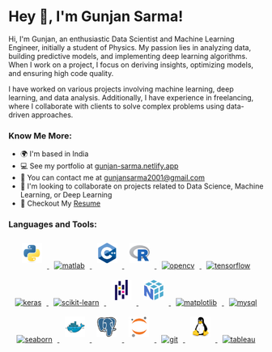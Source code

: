 # Hey 👋, I'm Gunjan Sarma!

Hi, I'm Gunjan, an enthusiastic Data Scientist and Machine Learning Engineer, initially a student of Physics. My passion lies in analyzing data, building predictive models, and implementing deep learning algorithms. When I work on a project, I focus on deriving insights, optimizing models, and ensuring high code quality.

I have worked on various projects involving machine learning, deep learning, and data analysis. Additionally, I have experience in freelancing, where I collaborate with clients to solve complex problems using data-driven approaches.

### Know Me More:
- 🌍 I'm based in India
- 💻 See my portfolio at [gunjan-sarma.netlify.app](https://gunjan-sarma.netlify.app/) 
- 📧 You can contact me at [gunjansarma2001@gmail.com](mailto:gunjansarma2001@gmail.com)
- 🤝 I'm looking to collaborate on projects related to Data Science, Machine Learning, or Deep Learning
- 📄 Checkout My [Resume](https://drive.google.com/file/d/1h-0m1umWHdXqGmFGwKBhiblPbrKg2pXZ/view?usp=drive_link)

### Languages and Tools:


 <p align="center">
  <a href="https://www.python.org/" target="_blank" rel="noreferrer">
    <img src="https://raw.githubusercontent.com/devicons/devicon/master/icons/python/python-original.svg" alt="python" width="40" height="40" style="margin: 10px; transition: transform 0.3s;" onmouseover="this.style.transform='scale(1.5)';" onmouseout="this.style.transform='scale(1)';"/>
  </a>
  <a href="https://www.mathworks.com/products/matlab.html" target="_blank" rel="noreferrer">
    <img src="https://upload.wikimedia.org/wikipedia/commons/2/21/Matlab_Logo.png" alt="matlab" width="40" height="40" style="margin: 10px; transition: transform 0.3s;" onmouseover="this.style.transform='scale(1.5)';" onmouseout="this.style.transform='scale(1)';"/>
  </a>
  <a href="https://isocpp.org/" target="_blank" rel="noreferrer">
    <img src="https://raw.githubusercontent.com/devicons/devicon/master/icons/cplusplus/cplusplus-original.svg" alt="cplusplus" width="40" height="40" style="margin: 10px; transition: transform 0.3s;" onmouseover="this.style.transform='scale(1.5)';" onmouseout="this.style.transform='scale(1)';"/>
  </a>
  <a href="https://www.r-project.org/" target="_blank" rel="noreferrer">
    <img src="https://raw.githubusercontent.com/devicons/devicon/master/icons/r/r-original.svg" alt="r" width="40" height="40" style="margin: 10px; transition: transform 0.3s;" onmouseover="this.style.transform='scale(1.5)';" onmouseout="this.style.transform='scale(1)';"/>
  </a>
  <a href="https://opencv.org/" target="_blank" rel="noreferrer">
    <img src="https://upload.wikimedia.org/wikipedia/commons/3/32/OpenCV_Logo_with_text_svg_version.svg" alt="opencv" width="40" height="40" style="margin: 10px; transition: transform 0.3s;" onmouseover="this.style.transform='scale(1.5)';" onmouseout="this.style.transform='scale(1)';"/>
  </a>
  <a href="https://www.tensorflow.org/" target="_blank" rel="noreferrer">
    <img src="https://www.vectorlogo.zone/logos/tensorflow/tensorflow-icon.svg" alt="tensorflow" width="40" height="40" style="margin: 10px; transition: transform 0.3s;" onmouseover="this.style.transform='scale(1.5)';" onmouseout="this.style.transform='scale(1)';"/>
  </a>
  <a href="https://keras.io/" target="_blank" rel="noreferrer">
    <img src="https://raw.githubusercontent.com/valohai/ml-logos/master/keras.svg" alt="keras" width="40" height="40" style="margin: 10px; transition: transform 0.3s;" onmouseover="this.style.transform='scale(1.5)';" onmouseout="this.style.transform='scale(1)';"/>
  </a>
  <a href="https://scikit-learn.org/" target="_blank" rel="noreferrer">
    <img src="https://upload.wikimedia.org/wikipedia/commons/0/05/Scikit_learn_logo_small.svg" alt="scikit-learn" width="40" height="40" style="margin: 10px; transition: transform 0.3s;" onmouseover="this.style.transform='scale(1.5)';" onmouseout="this.style.transform='scale(1)';"/>
  </a>
  <a href="https://pandas.pydata.org/" target="_blank" rel="noreferrer">
    <img src="https://raw.githubusercontent.com/devicons/devicon/master/icons/pandas/pandas-original.svg" alt="pandas" width="40" height="40" style="margin: 10px; transition: transform 0.3s;" onmouseover="this.style.transform='scale(1.5)';" onmouseout="this.style.transform='scale(1)';"/>
  </a>
  <a href="https://numpy.org/" target="_blank" rel="noreferrer">
    <img src="https://raw.githubusercontent.com/devicons/devicon/master/icons/numpy/numpy-original.svg" alt="numpy" width="40" height="40" style="margin: 10px; transition: transform 0.3s;" onmouseover="this.style.transform='scale(1.5)';" onmouseout="this.style.transform='scale(1)';"/>
  </a>
  <a href="https://matplotlib.org/" target="_blank" rel="noreferrer">
    <img src="https://upload.wikimedia.org/wikipedia/commons/8/84/Matplotlib_icon.svg" alt="matplotlib" width="40" height="40" style="margin: 10px; transition: transform 0.3s;" onmouseover="this.style.transform='scale(1.5)';" onmouseout="this.style.transform='scale(1)';"/>
  </a>
  <a href="https://www.mysql.com/" target="_blank" rel="noreferrer">
    <img src="https://www.mysql.com/common/logos/logo-mysql-170x115.png" alt="mysql" width="40" height="40" style="margin: 10px; transition: transform 0.3s;" onmouseover="this.style.transform='scale(1.5)';" onmouseout="this.style.transform='scale(1)';"/>
  </a>
  <a href="https://seaborn.pydata.org/" target="_blank" rel="noreferrer">
    <img src="https://seaborn.pydata.org/_images/logo-tall-lightbg.svg" alt="seaborn" width="40" height="40" style="margin: 10px; transition: transform 0.3s;" onmouseover="this.style.transform='scale(1.5)';" onmouseout="this.style.transform='scale(1)';"/>
  </a>
  <a href="https://www.docker.com/" target="_blank" rel="noreferrer">
    <img src="https://raw.githubusercontent.com/devicons/devicon/master/icons/docker/docker-original.svg" alt="docker" width="40" height="40" style="margin: 10px; transition: transform 0.3s;" onmouseover="this.style.transform='scale(1.5)';" onmouseout="this.style.transform='scale(1)';"/>
  </a>
  <a href="https://www.postgresql.org/" target="_blank" rel="noreferrer">
    <img src="https://raw.githubusercontent.com/devicons/devicon/master/icons/postgresql/postgresql-original.svg" alt="postgresql" width="40" height="40" style="margin: 10px; transition: transform 0.3s;" onmouseover="this.style.transform='scale(1.5)';" onmouseout="this.style.transform='scale(1)';"/>
  </a>
  <a href="https://jupyter.org/" target="_blank" rel="noreferrer">
    <img src="https://raw.githubusercontent.com/devicons/devicon/master/icons/jupyter/jupyter-original.svg" alt="jupyter" width="40" height="40" style="margin: 10px; transition: transform 0.3s;" onmouseover="this.style.transform='scale(1.5)';" onmouseout="this.style.transform='scale(1)';"/>
  </a>
  <a href="https://git-scm.com/" target="_blank" rel="noreferrer">
    <img src="https://www.vectorlogo.zone/logos/git-scm/git-scm-icon.svg" alt="git" width="40" height="40" style="margin: 10px; transition: transform 0.3s;" onmouseover="this.style.transform='scale(1.5)';" onmouseout="this.style.transform='scale(1)';"/>
  </a>
  <a href="https://www.linux.org/" target="_blank" rel="noreferrer">
    <img src="https://raw.githubusercontent.com/devicons/devicon/master/icons/linux/linux-original.svg" alt="linux" width="40" height="40" style="margin: 10px; transition: transform 0.3s;" onmouseover="this.style.transform='scale(1.5)';" onmouseout="this.style.transform='scale(1)';"/>
  </a>
  <a href="https://www.tableau.com/" target="_blank" rel="noreferrer">
    <img src="https://www.tableau.com/sites/default/files/pages/tableau_logo.png" alt="tableau" width="40" height="40" style="margin: 10px; transition: transform 0.3s;" onmouseover="this.style.transform='scale(1.5)';" onmouseout="this.style.transform='scale(1)';"/>
  </a>
  
</p>

